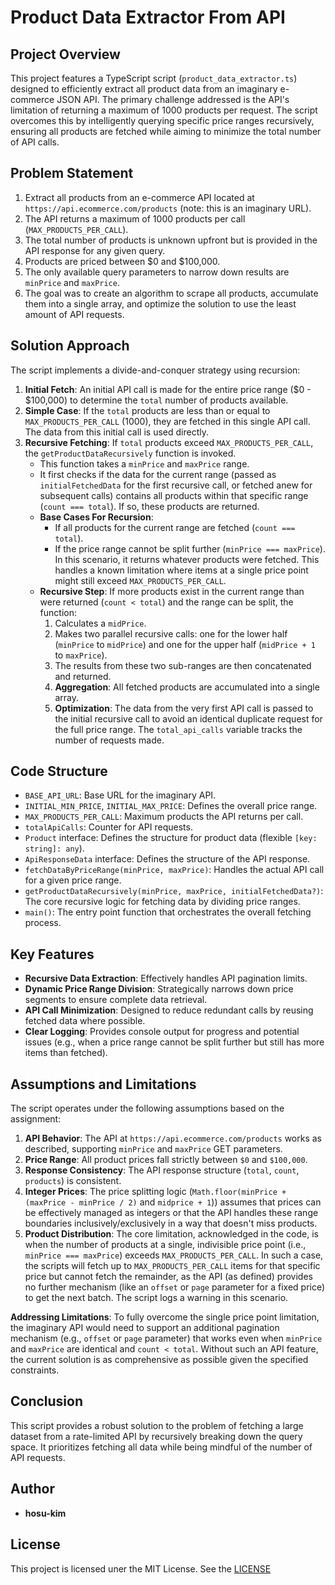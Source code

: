 # Product Data Extractor From API

## Project Overview

This project features a TypeScript script (`product_data_extractor.ts`) designed to efficiently extract all product data from an imaginary e-commerce JSON API. The primary challenge addressed is the API's limitation of returning a maximum of 1000 products per request. The script overcomes this by intelligently querying specific price ranges recursively, ensuring all products are fetched while aiming to minimize the total number of API calls.

## Problem Statement

1. Extract all products from an e-commerce API located at
`https://api.ecommerce.com/products` (note: this is an imaginary URL).
2. The API returns a maximum of 1000 products per call (`MAX_PRODUCTS_PER_CALL`).
3. The total number of products is unknown upfront but is provided in the API response for any given query.
4. Products are priced between $0 and $100,000.
5. The only available query parameters to narrow down results are `minPrice` and `maxPrice`.
6. The goal was to create an algorithm to scrape all products, accumulate them into a single array, and optimize the solution to use the least amount of API requests.

## Solution Approach

The script implements a divide-and-conquer strategy using recursion:

1. **Initial Fetch**: An initial API call is made for the entire price range ($0 - $100,000) to determine the `total` number of products available.
2. **Simple Case**: If the `total` products are less than or equal to `MAX_PRODUCTS_PER_CALL` (1000), they are fetched in this single API call. The data from this initial call is used directly.
3. **Recursive Fetching**: If `total` products exceed `MAX_PRODUCTS_PER_CALL`, the `getProductDataRecursively` function is invoked.
	* This function takes a `minPrice` and `maxPrice` range.
	* It first checks if the data for the current range (passed as `initialFetchedData` for the first recursive call, or fetched anew for subsequent calls) contains all products within that specific range (`count === total`). If so, these products are returned.
	* **Base Cases For Recursion**:
		* If all products for the current range are fetched (`count === total`).
		* If the price range cannot be split further (`minPrice === maxPrice`).
In this scenario, it returns whatever products were fetched. This handles a known limitation where items at a single price point might still exceed `MAX_PRODUCTS_PER_CALL`.
	* **Recursive Step**: If more products exist in the current range than were returned (`count < total`) and the range can be split, the function:
		1. Calculates a `midPrice`.
		2. Makes two parallel recursive calls: one for the lower half (`minPrice` to `midPrice`) and one for the upper half (`midPrice + 1` to `maxPrice`).
		3. The results from these two sub-ranges are then concatenated and returned.
		4. **Aggregation**: All fetched products are accumulated into a single array.
		5. **Optimization**: The data from the very first API call is passed to the initial recursive call to avoid an identical duplicate request for the full price range. The `total_api_calls` variable tracks the number of requests made.

## Code Structure
* `BASE_API_URL`: Base URL for the imaginary API.
* `INITIAL_MIN_PRICE`, `INITIAL_MAX_PRICE`: Defines the overall price range.
* `MAX_PRODUCTS_PER_CALL`: Maximum products the API returns per call.
* `totalApiCalls`: Counter for API requests.
* `Product` interface: Defines the structure for product data (flexible `[key: string]: any`).
* `ApiResponseData` interface: Defines the structure of the API response.
* `fetchDataByPriceRange(minPrice, maxPrice)`: Handles the actual API call for a given price range.
* `getProductDataRecursively(minPrice, maxPrice, initialFetchedData?)`: The core recursive logic for fetching data by dividing price ranges.
* `main()`: The entry point function that orchestrates the overall fetching process.

## Key Features
* **Recursive Data Extraction**: Effectively handles API pagination limits.
* **Dynamic Price Range Division**: Strategically narrows down price segments to ensure complete data retrieval.
* **API Call Minimization**: Designed to reduce redundant calls by reusing fetched data where possible.
* **Clear Logging**: Provides console output for progress and potential issues (e.g., when a price range cannot be split further but still has more items than fetched).

## Assumptions and Limitations

The script operates under the following assumptions based on the assignment:

1. **API Behavior**: The API at `https://api.ecommerce.com/products` works as described, supporting `minPrice` and `maxPrice` GET parameters.
2. **Price Range**: All product prices fall strictly between `$0` and `$100,000`.
3. **Response Consistency**: The API response structure (`total`, `count`, `products`) is consistent.
4. **Integer Prices**: The price splitting logic (`Math.floor(minPrice + (maxPrice - minPrice / 2)` and `midprice + 1`)) assumes that prices can be effectively managed as integers or that the API handles these range boundaries inclusively/exclusively in a way that doesn't miss products.
5. **Product Distribution**: The core limitation, acknowledged in the code, is when the number of products at a single, indivisible price point (i.e., `minPrice === maxPrice`) exceeds `MAX_PRODUCTS_PER_CALL`. In such a case, the scripts will fetch up to `MAX_PRODUCTS_PER_CALL` items for that specific price but cannot fetch the remainder, as the API (as defined) provides no further mechanism (like an `offset` or `page` parameter for a fixed price) to get the next batch. The script logs a warning in this scenario.

**Addressing Limitations**:
To fully overcome the single price point limitation, the imaginary API would need to support an additional pagination mechanism (e.g., `offset` or `page` parameter) that works even when `minPrice` and `maxPrice` are identical and `count < total`. Without such an API feature, the current solution is as comprehensive as possible given the specified constraints.

## Conclusion

This script provides a robust solution to the problem of fetching a large dataset from a rate-limited API by recursively breaking down the query space. It prioritizes fetching all data while being mindful of the number of API requests.

## Author
* **hosu-kim**

## License
This project is licensed uner the MIT License. See the [LICENSE](LICENSE)

